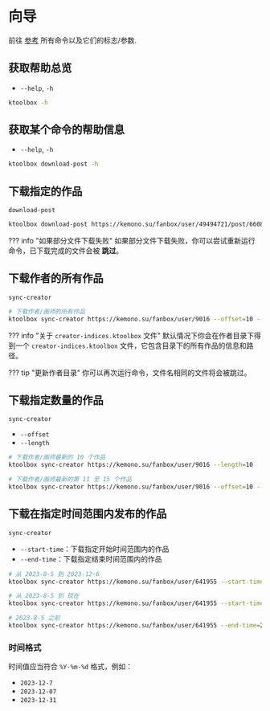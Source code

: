 # 向导

前往 [参考](reference.md) 所有命令以及它们的标志/参数.

## 获取帮助总览

- `--help`, `-h`

```bash
ktoolbox -h
```
  
## 获取某个命令的帮助信息

- `--help`, `-h`

```bash
ktoolbox download-post -h
```

## 下载指定的作品

`download-post`

```bash
ktoolbox download-post https://kemono.su/fanbox/user/49494721/post/6608808
```
??? info "如果部分文件下载失败"
    如果部分文件下载失败，你可以尝试重新运行命令，已下载完成的文件会被 **跳过**。
  
## 下载作者的所有作品

`sync-creator`

```bash
# 下载作者/画师的所有作品
ktoolbox sync-creator https://kemono.su/fanbox/user/9016 --offset=10 --length=5
```
??? info "关于 `creator-indices.ktoolbox` 文件"
    默认情况下你会在作者目录下得到一个 `creator-indices.ktoolbox` 文件，它包含目录下的所有作品的信息和路径。

??? tip "更新作者目录"
    你可以再次运行命令，文件名相同的文件将会被跳过。

## 下载指定数量的作品

`sync-creator`

- `--offset`
- `--length`

```bash
# 下载作者/画师最新的 10 个作品
ktoolbox sync-creator https://kemono.su/fanbox/user/9016 --length=10

# 下载作者/画师最新的第 11 至 15 个作品
ktoolbox sync-creator https://kemono.su/fanbox/user/9016 --offset=10 --length=5
```

## 下载在指定时间范围内发布的作品

`sync-creator`

- `--start-time`：下载指定开始时间范围内的作品
- `--end-time`：下载指定结束时间范围内的作品

```bash
# 从 2023-8-5 到 2023-12-6
ktoolbox sync-creator https://kemono.su/fanbox/user/641955 --start-time=2023-8-5 --end-time=2023-12-6

# 从 2023-8-5 到 现在
ktoolbox sync-creator https://kemono.su/fanbox/user/641955 --start-time=2023-8-5

# 2023-8-5 之前
ktoolbox sync-creator https://kemono.su/fanbox/user/641955 --end-time=2023-8-5
```

### 时间格式

时间值应当符合 `%Y-%m-%d` 格式，例如：

- `2023-12-7`
- `2023-12-07`
- `2023-12-31`
